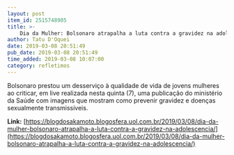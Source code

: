 ```yaml
---
layout: post
item_id: 2515748905
title: >-
    Dia da Mulher: Bolsonaro atrapalha a luta contra a gravidez na adolescência
author: Tatu D'Oquei
date: 2019-03-08 20:51:49
pub_date: 2019-03-08 20:51:49
time_added: 2019-03-08 10:07:00
category: refletimos
---
```


Bolsonaro prestou um desserviço à qualidade de vida de jovens mulheres ao criticar, em live realizada nesta quinta (7), uma publicação do ministério da Saúde com imagens que mostram como prevenir gravidez e doenças sexualmente transmissíveis.

**Link:** [https://blogdosakamoto.blogosfera.uol.com.br/2019/03/08/dia-da-mulher-bolsonaro-atrapalha-a-luta-contra-a-gravidez-na-adolescencia/](https://blogdosakamoto.blogosfera.uol.com.br/2019/03/08/dia-da-mulher-bolsonaro-atrapalha-a-luta-contra-a-gravidez-na-adolescencia/)

